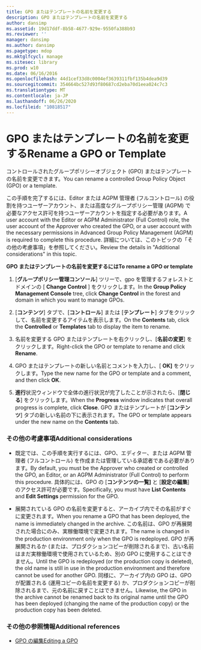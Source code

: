 ```yaml
---
title: GPO またはテンプレートの名前を変更する
description: GPO またはテンプレートの名前を変更する
author: dansimp
ms.assetid: 19d17ddf-8b58-4677-929e-9550fa388b93
ms.reviewer: ''
manager: dansimp
ms.author: dansimp
ms.pagetype: mdop
ms.mktglfcycl: manage
ms.sitesec: library
ms.prod: w10
ms.date: 06/16/2016
ms.openlocfilehash: 44d1cef33d8c0004ef3639311fbf135b4dea9d39
ms.sourcegitcommit: 354664bc527d93f80687cd2eba70d1eea024c7c3
ms.translationtype: MT
ms.contentlocale: ja-JP
ms.lasthandoff: 06/26/2020
ms.locfileid: "10818517"
---
```

# <span data-ttu-id="0d6f9-103">GPO またはテンプレートの名前を変更する</span><span class="sxs-lookup"><span data-stu-id="0d6f9-103">Rename a GPO or Template</span></span>


<span data-ttu-id="0d6f9-104">コントロールされたグループポリシーオブジェクト (GPO) またはテンプレートの名前を変更できます。</span><span class="sxs-lookup"><span data-stu-id="0d6f9-104">You can rename a controlled Group Policy Object (GPO) or a template.</span></span>

<span data-ttu-id="0d6f9-105">この手順を完了するには、Editor または AGPM 管理者 (フルコントロール) の役割を持つユーザーアカウント、または高度なグループポリシー管理 (AGPM) で必要なアクセス許可を持つユーザーアカウントを指定する必要があります。</span><span class="sxs-lookup"><span data-stu-id="0d6f9-105">A user account with the Editor or AGPM Administrator (Full Control) role, the user account of the Approver who created the GPO, or a user account with the necessary permissions in Advanced Group Policy Management (AGPM) is required to complete this procedure.</span></span> <span data-ttu-id="0d6f9-106">詳細については、このトピックの「その他の考慮事項」を参照してください。</span><span class="sxs-lookup"><span data-stu-id="0d6f9-106">Review the details in "Additional considerations" in this topic.</span></span>

**<span data-ttu-id="0d6f9-107">GPO またはテンプレートの名前を変更するには</span><span class="sxs-lookup"><span data-stu-id="0d6f9-107">To rename a GPO or template</span></span>**

1.  <span data-ttu-id="0d6f9-108">[**グループポリシー管理コンソール**] ツリーで、gpo を管理するフォレストとドメインの [ **Change Control** ] をクリックします。</span><span class="sxs-lookup"><span data-stu-id="0d6f9-108">In the **Group Policy Management Console** tree, click **Change Control** in the forest and domain in which you want to manage GPOs.</span></span>

2.  <span data-ttu-id="0d6f9-109">[**コンテンツ**] タブで、[**コントロール**] または [**テンプレート**] タブをクリックして、名前を変更するアイテムを表示します。</span><span class="sxs-lookup"><span data-stu-id="0d6f9-109">On the **Contents** tab, click the **Controlled** or **Templates** tab to display the item to rename.</span></span>

3.  <span data-ttu-id="0d6f9-110">名前を変更する GPO またはテンプレートを右クリックし、[**名前の変更**] をクリックします。</span><span class="sxs-lookup"><span data-stu-id="0d6f9-110">Right-click the GPO or template to rename and click **Rename**.</span></span>

4.  <span data-ttu-id="0d6f9-111">GPO またはテンプレートの新しい名前とコメントを入力し、[ **OK]** をクリックします。</span><span class="sxs-lookup"><span data-stu-id="0d6f9-111">Type the new name for the GPO or template and a comment, and then click **OK**.</span></span>

5.  <span data-ttu-id="0d6f9-112">**進行**状況ウィンドウで全体の進行状況が完了したことが示されたら、[**閉じる**] をクリックします。</span><span class="sxs-lookup"><span data-stu-id="0d6f9-112">When the **Progress** window indicates that overall progress is complete, click **Close**.</span></span> <span data-ttu-id="0d6f9-113">GPO またはテンプレートが [**コンテンツ**] タブの新しい名前の下に表示されます。</span><span class="sxs-lookup"><span data-stu-id="0d6f9-113">The GPO or template appears under the new name on the **Contents** tab.</span></span>

### <span data-ttu-id="0d6f9-114">その他の考慮事項</span><span class="sxs-lookup"><span data-stu-id="0d6f9-114">Additional considerations</span></span>

-   <span data-ttu-id="0d6f9-115">既定では、この手順を実行するには、GPO、エディター、または AGPM 管理者 (フルコントロール) を作成または管理している承認者である必要があります。</span><span class="sxs-lookup"><span data-stu-id="0d6f9-115">By default, you must be the Approver who created or controlled the GPO, an Editor, or an AGPM Administrator (Full Control) to perform this procedure.</span></span> <span data-ttu-id="0d6f9-116">具体的には、GPO の [**コンテンツの一覧]** と [**設定の編集**] のアクセス許可が必要です。</span><span class="sxs-lookup"><span data-stu-id="0d6f9-116">Specifically, you must have **List Contents** and **Edit Settings** permission for the GPO.</span></span>

-   <span data-ttu-id="0d6f9-117">展開されている GPO の名前を変更すると、アーカイブ内でその名前がすぐに変更されます。</span><span class="sxs-lookup"><span data-stu-id="0d6f9-117">When you rename a GPO that has been deployed, the name is immediately changed in the archive.</span></span> <span data-ttu-id="0d6f9-118">この名前は、GPO が再展開された場合にのみ、実稼働環境で変更されます。</span><span class="sxs-lookup"><span data-stu-id="0d6f9-118">The name is changed in the production environment only when the GPO is redeployed.</span></span> <span data-ttu-id="0d6f9-119">GPO が再展開されるか (または、プロダクションコピーが削除されるまで)、古い名前はまだ実稼働環境で使用されているため、別の GPO に使用することはできません。</span><span class="sxs-lookup"><span data-stu-id="0d6f9-119">Until the GPO is redeployed (or the production copy is deleted), the old name is still in use in the production environment and therefore cannot be used for another GPO.</span></span> <span data-ttu-id="0d6f9-120">同様に、アーカイブ内の GPO は、GPO が配置される (運用コピーの名前を変更する) か、プロダクションコピーが削除されるまで、元の名前に戻すことはできません。</span><span class="sxs-lookup"><span data-stu-id="0d6f9-120">Likewise, the GPO in the archive cannot be renamed back to its original name until the GPO has been deployed (changing the name of the production copy) or the production copy has been deleted.</span></span>

### <span data-ttu-id="0d6f9-121">その他の参照情報</span><span class="sxs-lookup"><span data-stu-id="0d6f9-121">Additional references</span></span>

-   [<span data-ttu-id="0d6f9-122">GPO の編集</span><span class="sxs-lookup"><span data-stu-id="0d6f9-122">Editing a GPO</span></span>](editing-a-gpo-agpm30ops.md)

 

 





